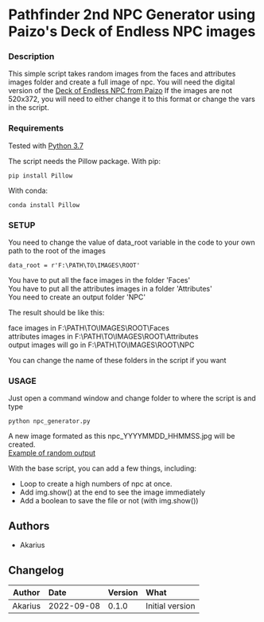 
# Pathfinder 2nd NPC Generator using Paizo's Deck of Endless NPC images

### Description
This simple script takes random images from the faces and attributes images folder and create a full image of npc.
You will need the digital version of the [Deck of Endless NPC from Paizo](https://paizo.com/products/btq02d82)
If the images are not 520x372, you will need to either change it to this format or change the vars in the script.


### Requirements
Tested with [Python 3.7](https://www.python.org/downloads/)

The script needs the Pillow package.
With pip:
```
pip install Pillow
```
With conda:
```
conda install Pillow
```

### SETUP

You need to change the value of data_root variable in the code to your own path to the root of the images
```
data_root = r'F:\PATH\TO\IMAGES\ROOT'
```

You have to put all the face images in the folder 'Faces'  
You have to put all the attributes images in a folder 'Attributes'  
You need to create an output folder 'NPC'  

The result should be like this:

face images in F:\PATH\TO\IMAGES\ROOT\Faces  
attributes images in F:\PATH\TO\IMAGES\ROOT\Attributes  
output images will go in F:\PATH\TO\IMAGES\ROOT\NPC  

You can change the name of these folders in the script if you want

### USAGE
Just open a command window and change folder to where the script is and type
```
python npc_generator.py
```

A new image formated as this npc_YYYYMMDD_HHMMSS.jpg will be created.  
[Example of random output](https://imgur.com/5nWAMfI)

With the base script, you can add a few things, including:
* Loop to create a high numbers of npc at once.
* Add img.show() at the end to see the image immediately
* Add a boolean to save the file or not (with img.show())

## Authors
* Akarius

## Changelog 
| Author         | Date          | Version | What                                       |
| -------------  |:------------- |:--------|:-------------------------------------------|
| Akarius        | 2022-09-08    |  0.1.0  | Initial version                            |


